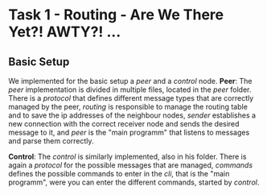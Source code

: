 # Task 1 - Routing - Are We There Yet?! AWTY?! ...
## Basic Setup

We implemented for the basic setup a *peer* and a *control* node.
**Peer**:
The *peer* implementation is divided in multiple files, located in the *peer* folder. There is a *protocol* that defines different message types that are correctly managed by the peer, *routing* is responsible to manage the routing table and to save the ip addresses of the neighbour nodes, *sender* establishes a new connection with the correct receiver node and sends the desired message to it, and *peer* is the "main programm" that listens to messages and parse them correctly.

**Control**:
The *control* is similarly implemented, also in his folder. There is again a *protocol* for the possible messages that are managed, *commands* defines the possible commands to enter in the *cli*, that is the "main programm", were you can enter the different commands, started by *control*.